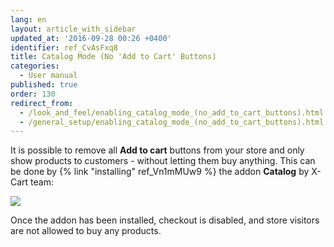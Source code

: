 ```yaml
---
lang: en
layout: article_with_sidebar
updated_at: '2016-09-28 00:26 +0400'
identifier: ref_CvAsFxq8
title: Catalog Mode (No 'Add to Cart' Buttons)
categories:
  - User manual
published: true
order: 130
redirect_from:
  - /look_and_feel/enabling_catalog_mode_(no_add_to_cart_buttons).html
  - /general_setup/enabling_catalog_mode_(no_add_to_cart_buttons).html
---
```

It is possible to remove all **Add to cart** buttons from your store and only show products to customers - without letting them buy anything. This can be done by {% link "installing" ref_Vn1mMUw9 %} the addon **Catalog** by X-Cart team:

![]({{site.baseurl}}/attachments/6389782/6586395.png)

Once the addon has been installed, checkout is disabled, and store visitors are not allowed to buy any products.
